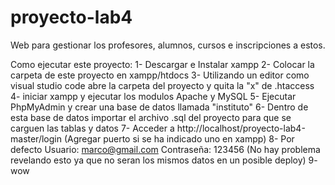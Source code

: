 # proyecto-lab4

Web para gestionar los profesores, alumnos, cursos e inscripciones a estos.

Como ejecutar este proyecto:
1- Descargar e Instalar xampp 
2- Colocar la carpeta de este proyecto en xampp/htdocs
3- Utilizando un editor como visual studio code abre la carpeta del proyecto y quita la "x" de .htaccess
4- iniciar xampp y ejecutar los modulos Apache y MySQL
5- Ejecutar PhpMyAdmin y crear una base de datos llamada "instituto"
6- Dentro de esta base de datos importar el archivo .sql del proyecto para que se carguen las tablas y datos
7- Acceder a http://localhost/proyecto-lab4-master/login (Agregar puerto si se ha indicado uno en xampp)
8- Por defecto Usuario: marco@gmail.com Contraseña: 123456 (No hay problema revelando esto ya que no seran los mismos datos en un posible deploy)
9- wow

